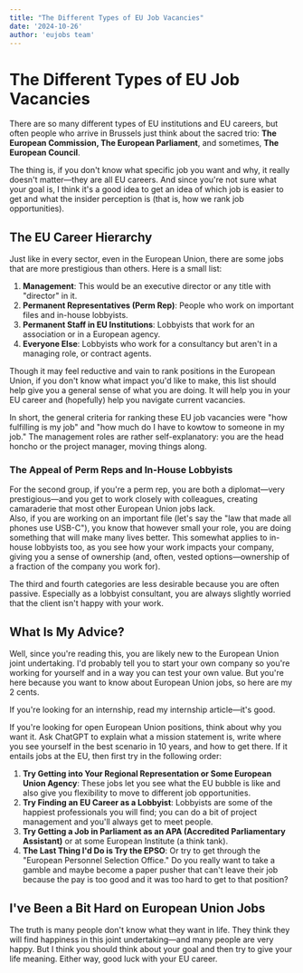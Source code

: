 ```yaml
---
title: "The Different Types of EU Job Vacancies"
date: '2024-10-26'
author: 'eujobs team'
---
```

# The Different Types of EU Job Vacancies

There are so many different types of EU institutions and EU careers, but often people who arrive in Brussels just think about the sacred trio: **The European Commission, The European Parliament**, and sometimes, **The European Council**.

The thing is, if you don't know what specific job you want and why, it really doesn't matter—they are all EU careers. And since you're not sure what your goal is, I think it's a good idea to get an idea of which job is easier to get and what the insider perception is (that is, how we rank job opportunities).

## The EU Career Hierarchy

Just like in every sector, even in the European Union, there are some jobs that are more prestigious than others. Here is a small list:

1. **Management**: This would be an executive director or any title with "director" in it.
2. **Permanent Representatives (Perm Rep)**: People who work on important files and in-house lobbyists.
3. **Permanent Staff in EU Institutions**: Lobbyists that work for an association or in a European agency.
4. **Everyone Else**: Lobbyists who work for a consultancy but aren't in a managing role, or contract agents.

Though it may feel reductive and vain to rank positions in the European Union, if you don't know what impact you'd like to make, this list should help give you a general sense of what you are doing. It will help you in your EU career and (hopefully) help you navigate current vacancies.

In short, the general criteria for ranking these EU job vacancies were "how fulfilling is my job" and "how much do I have to kowtow to someone in my job." The management roles are rather self-explanatory: you are the head honcho or the project manager, moving things along.

### The Appeal of Perm Reps and In-House Lobbyists

For the second group, if you're a perm rep, you are both a diplomat—very prestigious—and you get to work closely with colleagues, creating camaraderie that most other European Union jobs lack.  
Also, if you are working on an important file (let's say the "law that made all phones use USB-C"), you know that however small your role, you are doing something that will make many lives better. This somewhat applies to in-house lobbyists too, as you see how your work impacts your company, giving you a sense of ownership (and, often, vested options—ownership of a fraction of the company you work for).

The third and fourth categories are less desirable because you are often passive. Especially as a lobbyist consultant, you are always slightly worried that the client isn't happy with your work.

## What Is My Advice?

Well, since you're reading this, you are likely new to the European Union joint undertaking. I'd probably tell you to start your own company so you're working for yourself and in a way you can test your own value. But you're here because you want to know about European Union jobs, so here are my 2 cents.

If you're looking for an internship, read my internship article—it's good.

If you're looking for open European Union positions, think about why you want it. Ask ChatGPT to explain what a mission statement is, write where you see yourself in the best scenario in 10 years, and how to get there. If it entails jobs at the EU, then first try in the following order:

1. **Try Getting into Your Regional Representation or Some European Union Agency**: These jobs let you see what the EU bubble is like and also give you flexibility to move to different job opportunities.
2. **Try Finding an EU Career as a Lobbyist**: Lobbyists are some of the happiest professionals you will find; you can do a bit of project management and you'll always get to meet people.
3. **Try Getting a Job in Parliament as an APA (Accredited Parliamentary Assistant)** or at some European Institute (a think tank).
4. **The Last Thing I'd Do is Try the EPSO**: Or try to get through the "European Personnel Selection Office." Do you really want to take a gamble and maybe become a paper pusher that can't leave their job because the pay is too good and it was too hard to get to that position?

## I've Been a Bit Hard on European Union Jobs

The truth is many people don't know what they want in life. They think they will find happiness in this joint undertaking—and many people are very happy. But I think you should think about your goal and then try to give your life meaning. Either way, good luck with your EU career.

